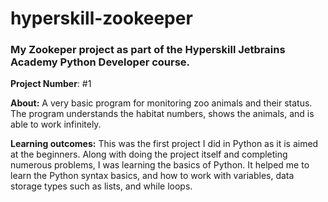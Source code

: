 # hyperskill-zookeeper
### My Zookeper project as part of the Hyperskill Jetbrains Academy Python Developer course.

**Project Number**: #1

**About:** A very basic program for monitoring zoo animals and their status. The program understands the habitat numbers, shows the animals, and is able to work infinitely.

**Learning outcomes:** This was the first project I did in Python as it is aimed at the beginners. Along with doing the project itself and completing numerous problems, I was learning the basics of Python. It helped me to learn the Python syntax basics, and how to work with variables, data storage types such as lists, and while loops.
